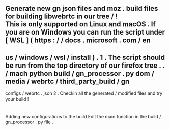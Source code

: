 #
Generate
new
gn
json
files
and
moz
.
build
files
for
building
libwebrtc
in
our
tree
/
!
\
This
is
only
supported
on
Linux
and
macOS
.
If
you
are
on
Windows
you
can
run
the
script
under
[
WSL
]
(
https
:
/
/
docs
.
microsoft
.
com
/
en
-
us
/
windows
/
wsl
/
install
)
.
1
.
The
script
should
be
run
from
the
top
directory
of
our
firefox
tree
.
.
/
mach
python
build
/
gn_processor
.
py
dom
/
media
/
webrtc
/
third_party_build
/
gn
-
configs
/
webrtc
.
json
2
.
Checkin
all
the
generated
/
modified
files
and
try
your
build
!
#
Adding
new
configurations
to
the
build
Edit
the
main
function
in
the
build
/
gn_processor
.
py
file
.
